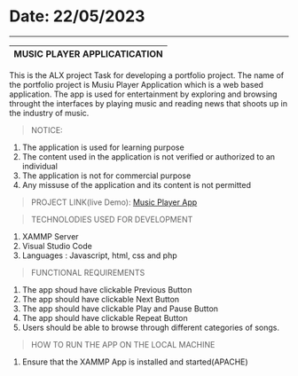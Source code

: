 # Date: 22/05/2023
------------------------------------------------------------------------
MUSIC PLAYER APPLICATICATION                                            |
------------------------------------------------------------------------|
This is the ALX project Task for developing a portfolio project. The name of the portfolio project is Musiu Player Application which is a web based application.
The app is used for entertainment by exploring and browsing throught the interfaces by playing music and reading news that shoots up in the industry of music. 

> NOTICE:
  1. The application is used for learning purpose
  2. The content used in the application is not verified or authorized to an individual
  3. The application is not for commercial purpose
  4. Any missuse of the application and its content is not permitted

> PROJECT LINK(live Demo): [Music Player App](https://solesinnovationhub.infinityfreeapp.com/sw-projects/webapps/music-player-app/index.php)

> TECHNOLODIES USED FOR DEVELOPMENT
 1. XAMMP Server
 2. Visual Studio Code
 3. Languages : Javascript, html, css and php

> FUNCTIONAL REQUIREMENTS
 1) The app shoud have clickable Previous Button
 2) The app should have clickable Next Button
 3) The app should have clickable Play and Pause Button
 4) The app should have clickable Repeat Button
 5) Users should be able to browse through different categories of songs.

> HOW TO RUN THE APP ON THE LOCAL MACHINE
  1. Ensure that the XAMMP App is installed and started(APACHE)


